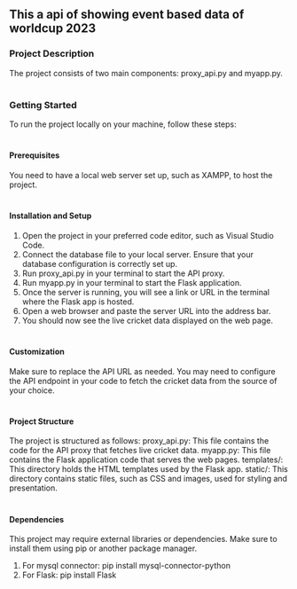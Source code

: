 ## This a api of showing event based data of worldcup 2023

### Project Description
The project consists of two main components: proxy_api.py and myapp.py.
#
### Getting Started
To run the project locally on your machine, follow these steps:
#
#### Prerequisites
You need to have a local web server set up, such as XAMPP, to host the project.
#
#### Installation and Setup
  1. Open the project in your preferred code editor, such as Visual Studio Code.
  2. Connect the database file to your local server. Ensure that your database configuration is correctly set up.
  3. Run proxy_api.py in your terminal to start the API proxy.
  4. Run myapp.py in your terminal to start the Flask application.
  5. Once the server is running, you will see a link or URL in the terminal where the Flask app is hosted.
  6. Open a web browser and paste the server URL into the address bar.
  7. You should now see the live cricket data displayed on the web page.
#
#### Customization
Make sure to replace the API URL as needed. You may need to configure the API endpoint in your code to fetch the cricket data from the source of your choice.
#
#### Project Structure
The project is structured as follows:
proxy_api.py: This file contains the code for the API proxy that fetches live cricket data.
myapp.py: This file contains the Flask application code that serves the web pages.
templates/: This directory holds the HTML templates used by the Flask app.
static/: This directory contains static files, such as CSS and images, used for styling and presentation.
# 
#### Dependencies
This project may require external libraries or dependencies. Make sure to install them using pip or another package manager.
1. For mysql connector: pip install mysql-connector-python
2. For Flask: pip install Flask
 
